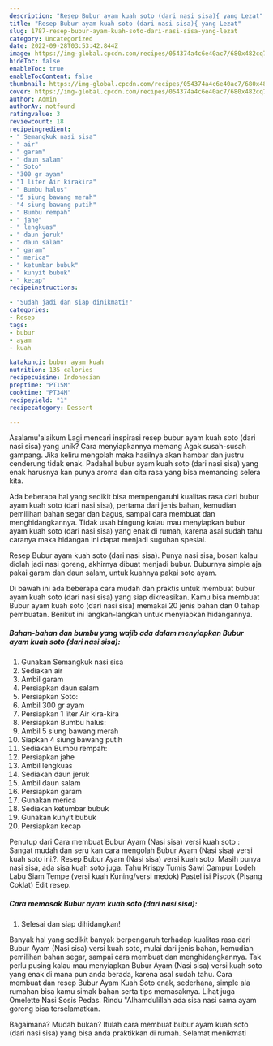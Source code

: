 ```yaml
---
description: "Resep Bubur ayam kuah soto (dari nasi sisa){ yang Lezat"
title: "Resep Bubur ayam kuah soto (dari nasi sisa){ yang Lezat"
slug: 1787-resep-bubur-ayam-kuah-soto-dari-nasi-sisa-yang-lezat
category: Uncategorized
date: 2022-09-28T03:53:42.844Z
image: https://img-global.cpcdn.com/recipes/054374a4c6e40ac7/680x482cq70/bubur-ayam-kuah-soto-dari-nasi-sisa-foto-resep-utama.jpg
hideToc: false
enableToc: true
enableTocContent: false
thumbnail: https://img-global.cpcdn.com/recipes/054374a4c6e40ac7/680x482cq70/bubur-ayam-kuah-soto-dari-nasi-sisa-foto-resep-utama.jpg
cover: https://img-global.cpcdn.com/recipes/054374a4c6e40ac7/680x482cq70/bubur-ayam-kuah-soto-dari-nasi-sisa-foto-resep-utama.jpg
author: Admin
authorAv: notfound
ratingvalue: 3
reviewcount: 18
recipeingredient:
- " Semangkuk nasi sisa"
- " air"
- " garam"
- " daun salam"
- " Soto"
- "300 gr ayam"
- "1 liter Air kirakira"
- " Bumbu halus"
- "5 siung bawang merah"
- "4 siung bawang putih"
- " Bumbu rempah"
- " jahe"
- " lengkuas"
- " daun jeruk"
- " daun salam"
- " garam"
- " merica"
- " ketumbar bubuk"
- " kunyit bubuk"
- " kecap"
recipeinstructions:

- "Sudah jadi dan siap dinikmati!"
categories:
- Resep
tags:
- bubur
- ayam
- kuah

katakunci: bubur ayam kuah 
nutrition: 135 calories
recipecuisine: Indonesian
preptime: "PT15M"
cooktime: "PT34M"
recipeyield: "1"
recipecategory: Dessert

---
```



Asalamu'alaikum Lagi mencari inspirasi resep bubur ayam kuah soto (dari nasi sisa) yang unik? Cara menyiapkannya memang Agak susah-susah gampang. Jika keliru mengolah maka hasilnya akan hambar dan justru cenderung tidak enak. Padahal bubur ayam kuah soto (dari nasi sisa) yang enak harusnya kan punya aroma dan cita rasa yang bisa memancing selera kita.


Ada beberapa hal yang sedikit bisa mempengaruhi kualitas rasa dari bubur ayam kuah soto (dari nasi sisa), pertama dari jenis bahan, kemudian pemilihan bahan segar dan bagus, sampai cara membuat dan menghidangkannya. Tidak usah bingung kalau mau menyiapkan bubur ayam kuah soto (dari nasi sisa) yang enak di rumah, karena asal sudah tahu caranya maka hidangan ini dapat menjadi suguhan spesial.

Resep Bubur ayam kuah soto (dari nasi sisa). Punya nasi sisa, bosan kalau diolah jadi nasi goreng, akhirnya dibuat menjadi bubur. Buburnya simple aja pakai garam dan daun salam, untuk kuahnya pakai soto ayam.


Di bawah ini ada beberapa cara mudah dan praktis untuk membuat bubur ayam kuah soto (dari nasi sisa) yang siap dikreasikan. Kamu bisa membuat Bubur ayam kuah soto (dari nasi sisa) memakai 20 jenis bahan dan 0 tahap pembuatan. Berikut ini langkah-langkah untuk menyiapkan hidangannya.

<!--inarticleads1-->

##### Bahan-bahan dan bumbu yang wajib ada dalam menyiapkan Bubur ayam kuah soto (dari nasi sisa):

1. Gunakan  Semangkuk nasi sisa
1. Sediakan  air
1. Ambil  garam
1. Persiapkan  daun salam
1. Persiapkan  Soto:
1. Ambil 300 gr ayam
1. Persiapkan 1 liter Air kira-kira
1. Persiapkan  Bumbu halus:
1. Ambil 5 siung bawang merah
1. Siapkan 4 siung bawang putih
1. Sediakan  Bumbu rempah:
1. Persiapkan  jahe
1. Ambil  lengkuas
1. Sediakan  daun jeruk
1. Ambil  daun salam
1. Persiapkan  garam
1. Gunakan  merica
1. Sediakan  ketumbar bubuk
1. Gunakan  kunyit bubuk
1. Persiapkan  kecap


Penutup dari Cara membuat Bubur Ayam (Nasi sisa) versi kuah soto : Sangat mudah dan seru kan cara mengolah Bubur Ayam (Nasi sisa) versi kuah soto ini.?. Resep Bubur Ayam (Nasi sisa) versi kuah soto. Masih punya nasi sisa, ada sisa kuah soto juga. Tahu Krispy Tumis Sawi Campur Lodeh Labu Siam Tempe (versi kuah Kuning/versi medok) Pastel isi Piscok (Pisang Coklat) Edit resep. 

<!--inarticleads2-->

##### Cara memasak Bubur ayam kuah soto (dari nasi sisa):


1. Selesai dan siap dihidangkan!

Banyak hal yang sedikit banyak berpengaruh terhadap kualitas rasa dari Bubur Ayam (Nasi sisa) versi kuah soto, mulai dari jenis bahan, kemudian pemilihan bahan segar, sampai cara membuat dan menghidangkannya. Tak perlu pusing kalau mau menyiapkan Bubur Ayam (Nasi sisa) versi kuah soto yang enak di mana pun anda berada, karena asal sudah tahu. Cara membuat dan resep Bubur Ayam Kuah Soto enak, sederhana, simple ala rumahan bisa kamu simak bahan serta tips memasaknya. Lihat juga Omelette Nasi Sosis Pedas. Rindu &#34;Alhamdulillah ada sisa nasi sama ayam goreng bisa terselamatkan. 

Bagaimana? Mudah bukan? Itulah cara membuat bubur ayam kuah soto (dari nasi sisa) yang bisa anda praktikkan di rumah. Selamat menikmati
